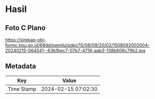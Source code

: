 # Hasil

## Foto C Plano

https://sirekap-obj-formc.kpu.go.id/68dd/pemilu/pdpr/15/08/09/20/02/1508092002004-20240215-064541--63b1bec7-07b7-4718-aab3-138b608c79b2.jpg


## Metadata

| Key        | Value               |
| ---------- | ------------------- |
| Time Stamp | 2024-02-15 07:02:30 |



